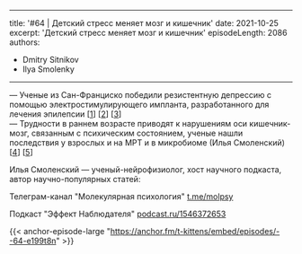 
---
title: '#64 | Детский стресс меняет мозг и кишечник'
date: 2021-10-25
excerpt: 'Детский стресс меняет мозг и кишечник'
episodeLength: 2086
authors:
  - Dmitry Sitnikov
  - Ilya Smolenky
---

— Ученые из Сан-Франциско победили резистентную депрессию с помощью электростимулирующего импланта, разработанного для лечения эпилепсии [[1](https://nplus1.ru/news/2021/10/06/dbs-v-resistant-depression)] [[2](https://www.livescience.com/brain-implant-proof-of-concept-depression-treatment)] [[3](https://www.nature.com/articles/s41591-021-01480-w.epdf?sharing_token=1-jNgecUW--vH7PDkP72z9RgN0jAjWel9jnR3ZoTv0OENVucj8CQ-y2bx9fgG_cpmA5jBhj9mcgksUMx_6MOW-u3ARCURLu0e0cy92gG5wbR254hYEJWH8ETi8Uy5PJNf5duhMrDNsTLEzM1SIMI8fbvNtaEDiRebGkkAJM_uw1Lcd7_8dVCBcZCuKWC1HtFubmwXShGlfnSubALY5FNTJ8pELPSpLpLPvh_gyUi66N6AQ_WaRqnDBNtqn-1ezLruB-uI1PUV6t6NAo3uZDqvuBe0NOhjFYPFvh82zqP3iA=)]<br/>
— Трудности в раннем возрасте приводят к нарушениям оси кишечник-мозг, связанным с психическим состоянием, ученые нашли последствия у взрослых и на МРТ и в микробиоме (Илья Смоленский) [[4](https://teletype.in/@molpsy/RHcqATbx-XL)] [[5](https://www.sciencedirect.com/science/article/pii/S2352289521000564)]

Илья Смоленский — ученый-нейрофизиолог, хост научного подкаста, автор научно-популярных статей:

Телеграм-канал "Молекулярная психология" [t.me/molpsy](https://t.me/molpsy)

Подкаст "Эффект Наблюдателя" [podcast.ru/1546372653](https://podcast.ru/1546372653)

{{< anchor-episode-large "https://anchor.fm/t-kittens/embed/episodes/--64-e199t8n" >}}
